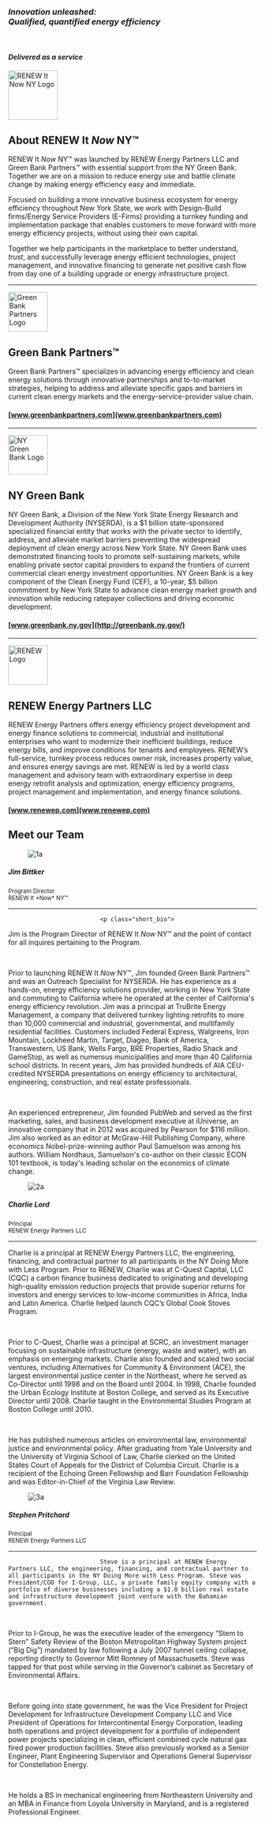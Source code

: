 ﻿<div class="full_page_photo" style="background-image: url(assets/hero2.jpg);">
     <div class="container">
          <section class="call_to_action">
               <i><h3 class="animated fadeInDown skincolored">Innovation unleashed:<br>
 Qualified, quantified energy efficiency</h3></i>
               <br>
               <i><h4 class="animated fadeInUp">
                   Delivered as a service
               </h4></i>
          </section>
     </div>
</div>

<div class="main">
        <section>
            <div class="container">
<img src="assets/RENEW It Now NY Logo.PNG" height="100 px" alt="RENEW It Now NY Logo">

# About RENEW It *Now* NY™

RENEW It *Now* NY™ was launched by RENEW Energy Partners LLC and Green Bank Partners™ with essential support from the NY Green Bank. Together we are on a mission to reduce energy use and battle climate change by making energy efficiency easy and immediate.

Focused on building a more innovative business ecosystem for energy efficiency throughout New York State, we work with Design-Build firms/Energy Service Providers (E-Firms) providing a turnkey funding and implementation package that enables customers to move forward with more energy efficiency projects, without using their own capital.

Together we help participants in the marketplace to better understand, *trust*, and successfully leverage energy efficient technologies, project management, and innovative financing to generate net positive cash flow from day one of a building upgrade or energy infrastructure project.


</h4>


***


 <img src="assets/Green Bank Partners Logo.PNG" height="80 px" alt="Green Bank Partners Logo">


## Green Bank Partners™
Green Bank Partners™ specializes in advancing energy efficiency and clean energy solutions through innovative partnerships and to-to-market strategies, helping to address and alleviate specific gaps and barriers in current clean energy markets and the energy-service-provider value chain.

<h4>

[www.greenbankpartners.com](www.greenbankpartners.com)

</h4>

***
<img src="assets/NY Green Bank Logo.png" height="80 px" alt="NY Green Bank Logo">


## NY Green Bank
NY Green Bank, a Division of the New York State Energy Research and Development Authority (NYSERDA), is a $1 billion state-sponsored specialized financial entity that works with the private sector to identify, address, and alleviate market barriers preventing the widespread deployment of clean energy across New York State. NY Green Bank uses demonstrated financing tools to promote self-sustaining markets, while enabling private sector capital providers to expand the frontiers of current commercial clean energy investment opportunities. NY Green Bank is a key component of the Clean Energy Fund (CEF), a 10-year, $5 billion commitment by New York State to advance clean energy market growth and innovation while reducing ratepayer collections and driving economic development.

<h4>

[www.greenbank.ny.gov](http://greenbank.ny.gov/)


</h4>

***

<img src="assets/RENEW Logo.jpg" height="80 px" alt="RENEW Logo">


## RENEW Energy Partners LLC
RENEW Energy Partners offers energy efficiency project development and energy finance solutions to commercial, industrial and institutional enterprises who want to modernize their inefficient buildings, reduce energy bills, and improve conditions for tenants and employees.  RENEW’s full-service, turnkey process reduces owner risk, increases property value, and ensures energy savings are met. RENEW is led by a world class management and advisory team with extraordinary expertise in deep energy retrofit analysis and optimization, energy efficiency programs, project management and implementation, and energy finance solutions.


<h4>

[www.renewep.com](www.renewep.com)

<!-- *** -->
<!-- <img src="assets\RIT Logo.jpg" height="100 px" alt="RIT Logo">  -->
<!-- <img src="assets/Logo_SRS_Dec10.jpg" height="80 px" alt="SRS Logo"> -->

<!-- ## Sustainable Real Estate Solutions, Inc. (SRS) -->

<!-- Sustainable Real Estate Solutions (SRS) provides industry best practice methodology for building energy efficiency investment underwriting. SRS delivers Sustainable Real Estate Manager® a cloud-based, software-as-a-service energy finance and technical underwriting platform supporting NY Doing More with Less to underwrite energy efficiency and renewable energy projects that yield compelling investment returns. -->

<!-- <h4> -->

<!-- [srmnetwork.com](http://srmnetwork.com) -->

</h4>


  <section class="team_members">
          <div class="container">
               <h2 class="section_header fancy centered">Meet our Team</h2>
               <div class="row">
                    <div class="col-sm-6 col-md-4">
                         <div class="team_member">
                              <figure style="background-image: url(assets/JimBittker.png)"><img src="assets/JimBittker.png" alt="1a"></figure>
                              <h5>Jim Bittker</h5>
                              <small>Program Director<br> RENEW It *Now* NY™</small>
                              <hr>

                              <p class="short_bio">
Jim is the Program Director of RENEW It *Now* NY™ and the point of contact for all inquires pertaining to the Program.

<br>

Prior to launching RENEW It *Now* NY™, Jim founded Green Bank Partners™ and was an Outreach Specialist for NYSERDA. He has experience as a hands-on, energy efficiency solutions provider, working in New York State and commuting to California where he operated at the center of California's energy efficiency revolution.  Jim was a principal at TruBrite Energy Management, a company that delivered turnkey lighting retrofits to more than 10,000 commercial and industrial, governmental, and multifamily residential facilities.  Customers included Federal Express, Walgreens, Iron Mountain, Lockheed Martin, Target, Diageo, Bank of America, Transwestern, US Bank, Wells Fargo, BRE Properties, Radio Shack and GameStop, as well as numerous municipalities and more than 40 California school districts.  In recent years, Jim has provided hundreds of AIA CEU-credited NYSERDA presentations on energy efficiency to architectural, engineering, construction, and real estate professionals.

<br>

An experienced entrepreneur, Jim founded PubWeb and served as the first marketing, sales, and business development executive at iUniverse, an innovative company that in 2012 was acquired by Pearson for $116 million. Jim also worked as an editor at McGraw-Hill Publishing Company, where economics Nobel-prize-winning author Paul Samuelson was among his authors. William Nordhaus, Samuelson's co-author on their classic ECON 101 textbook, is today's leading scholar on the economics of climate change.</p>
                         </div>
                    </div>
                    <div class="col-sm-6 col-md-4">
                         <div class="team_member">
                              <figure style="background-image: url(assets/charlie-lord.jpg)"><img src="assets/charlie-lord.jpg" alt="2a"></figure>
                              <h5>Charlie Lord</h5>
                              <small>Principal<br>RENEW Energy Partners LLC</small>
                              <hr>
                              <p class="short_bio"> Charlie is a principal at RENEW Energy Partners LLC, the engineering, financing, and contractual partner to all participants in the NY Doing More with Less Program. Prior to RENEW, Charlie was at C-Quest Capital, LLC (CQC) a carbon finance business dedicated to originating and developing high-quality emission reduction projects that provide superior returns for investors and energy services to low-income communities in Africa, India and Latin America. Charlie helped launch CQC’s Global Cook Stoves Program.

<br>

Prior to C-Quest, Charlie was a principal at SCRC, an investment manager focusing on sustainable infrastructure (energy, waste and water), with an emphasis on emerging markets. Charlie also founded and scaled two social ventures, including Alternatives for Community & Environment (ACE), the largest environmental justice center in the Northeast, where he served as Co-Director until 1998 and on the Board until 2004. In 1998, Charlie founded the Urban Ecology Institute at Boston College, and served as its Executive Director until 2008. Charlie taught in the Environmental Studies Program at Boston College until 2010.

<br>

He has published numerous articles on environmental law, environmental justice and environmental policy. After graduating from Yale University and the University of Virginia School of Law, Charlie clerked on the United States Court of Appeals for the District of Columbia Circuit. Charlie is a recipient of the Echoing Green Fellowship and Barr Foundation Fellowship and was Editor-in-Chief of the Virginia Law Review.
</p>
                         </div>
                    </div>
                    <div class="col-sm-6 col-md-4">
                         <div class="team_member">
                              <figure style="background-image: url(assets/stephen-pritchard.jpg)"><img src="assets/stephen-pritchard.jpg" alt="3a"></figure>
                              <h5>Stephen Pritchard</h5>
                              <small>Principal<br>RENEW Energy Partners LLC</small>
                              <hr>
                              <p class="short_bio">

                              Steve is a principal at RENEW Energy Partners LLC, the engineering, financing, and contractual partner to all participants in the NY Doing More with Less Program. Steve was President/COO for I-Group, LLC, a private family equity company with a portfolio of diverse businesses including a $1.8 billion real estate and infrastructure development joint venture with the Bahamian government.

<br>

Prior to I-Group, he was the executive leader of the emergency “Stem to Stern” Safety Review of the Boston Metropolitan Highway System project (“Big Dig”) mandated by law following a July 2007 tunnel ceiling collapse, reporting directly to Governor Mitt Romney of Massachusetts.  Steve was tapped for that post while serving in the Governor’s cabinet as Secretary of Environmental Affairs.

<br>

Before going into state government, he was the Vice President for Project Development for Infrastructure Development Company LLC and Vice President of Operations for Intercontinental Energy Corporation, leading both operations and project development for a portfolio of independent power projects specializing in clean, efficient combined cycle natural gas fired power production facilities.  Steve also previously worked as a Senior Engineer, Plant Engineering Supervisor and Operations General Supervisor for Constellation Energy.

<br>

He holds a BS in mechanical engineering from Northeastern University and an MBA in Finance from Loyola University in Maryland, and is a registered Professional Engineer.
</p>
                         </div>
                    </div>
                    <!-- <div class="col-sm-6 col-md-3">
                         <div class="team_member">
                              <figure style="background-image: url(images/4b.jpg)"><img src="images/4a.jpg" alt="4a"></figure>
                              <h5>Danny Stronghold</h5>
                              <small>Handsome / Driver</small>
                              <hr>
                              <div class="team_social"> <a href="https://www.facebook.com"><i class="fa fa-facebook"></i></a> <a href="https://twitter.com/leonartgr"><i class="fa fa-twitter"></i></a> <a href="#pinterest"><i class="fa fa-linkedin"></i></a> <a href="#googleplus"><i class="fa fa-google-plus"></i></a> </div>
                              <p class="short_bio">In hac habitasse platea dictumst. Suspendisse non tellus ligula. Morbi molestie feugiat tortor a hendrerit.</p>
                         </div>
                    </div> -->
               </div>
          </div>
     </section>
